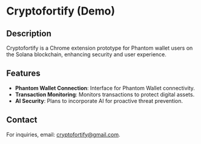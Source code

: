 # Cryptofortify (Demo)

## Description
Cryptofortify is a Chrome extension prototype for Phantom wallet users on the Solana blockchain, enhancing security and user experience.

## Features
- **Phantom Wallet Connection**: Interface for Phantom Wallet connectivity.
- **Transaction Monitoring**: Monitors transactions to protect digital assets.
- **AI Security**: Plans to incorporate AI for proactive threat prevention.

## Contact
For inquiries, email: cryptofortify@gmail.com.


